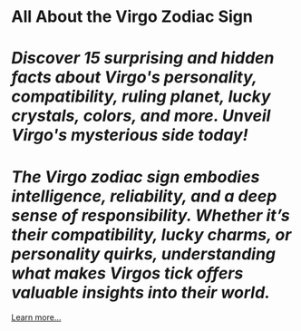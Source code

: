 # **All About the Virgo Zodiac Sign**

# *Discover 15 surprising and hidden facts about Virgo's personality, compatibility, ruling planet, lucky crystals, colors, and more. Unveil Virgo's mysterious side today!*

# *The Virgo zodiac sign embodies intelligence, reliability, and a deep sense of responsibility. Whether it’s their compatibility, lucky charms, or personality quirks, understanding what makes Virgos tick offers valuable insights into their world.* 

[Learn more…](https://spiritualkhazaana.com/web-stories/all-about-the-virgo-zodiac-sign/)
